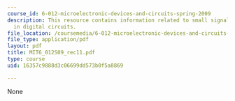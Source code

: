 ```yaml
---
course_id: 6-012-microelectronic-devices-and-circuits-spring-2009
description: This resource contains information related to small signal model of MOSFET/MOSFET
  in digital circuits.
file_location: /coursemedia/6-012-microelectronic-devices-and-circuits-spring-2009/16357c9888d3c06699dd573b0f5a8869_MIT6_012S09_rec11.pdf
file_type: application/pdf
layout: pdf
title: MIT6_012S09_rec11.pdf
type: course
uid: 16357c9888d3c06699dd573b0f5a8869

---
```

None